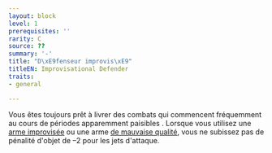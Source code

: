 ```yaml
---
layout: block
level: 1
prerequisites: ''
rarity: C
source: ??
summary: '-'
title: "D\xE9fenseur improvis\xE9"
titleEN: Improvisational Defender
traits:
- general

---
```


<p><span id="ctl00_MainContent_DetailedOutput">Vous êtes toujours prêt à livrer des combats qui commencent fréquemment au cours de périodes apparemment paisibles . Lorsque vous utilisez une <a href="https://2e.aonprd.com/Rules.aspx?ID=224">arme improvisée</a> ou une arme <a href="https://2e.aonprd.com/Rules.aspx?ID=197">de mauvaise qualité</a>, vous ne subissez pas de pénalité d'objet de –2 pour les jets d'attaque.&nbsp;</span></p>